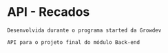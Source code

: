 # API - Recados

````
Desenvolvida durante o programa started da Growdev

API para o projeto final do módulo Back-end
````